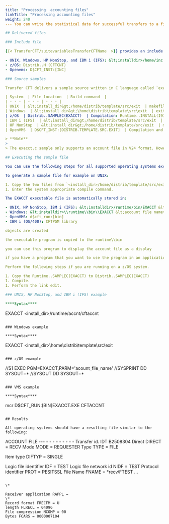 ```yaml
---
title: "Processing  accounting files"
linkTitle: "Processing accounting files"
weight: 240
--- You can write the statistical data for successful transfers to a file by defining the CFTACCNT type=file command as described in [Recording mode for statistical data](../../admin_intro/admin_config_commands/cftaccnt_concepts). You can then extract this data to use with other applications. The extracted data is available in C language for all platforms and in COBOL for z/OS and IBM i systems.

## Delivered files

### Include file

{{< TransferCFT/suitevariablesTransferCFTName  >}} provides an include file, `cftcnt.h`, that provides the account file record structure to be used by the program. Depending on the operating system, the file is located in:

- UNIX, Windows, HP NonStop, and IBM i (IFS): &lt;installdir>/home/inc
- z/OS: Distrib..H (CFTCNT)
- Openvms: D$CFT_INST:[INC]

### Source samples

Transfer CFT delivers a sample source written in C language called `exacct.c` as well as a compilation procedure, which is system dependent.

| System  | File location  | Build command  |
| - - - | - - - | - - - |
| UNIX  | &lt;install_dir&gt;/home/distrib/template/src/exit  | makefile  |
| Windows  | &lt;install_dir&gt;\home\distrib\template\src\exit  | exit.mak  |
| z/OS  | Distrib..SAMPLEC(EXACCT)  | Compilation: Runtime..INSTALL(I91APICP)<br/> Link- edit: Runtime..INSTALL(I92APILK) |
| IBM i (IFS)  | &lt;install_dir&gt;/home/distrib/template/src/exit  | gmake  |
| HP NonStop  | &lt;install_dir&gt;/home/distrib/template/src/exit  | makefile  |
| OpenVMS  | D$CFT_INST:[DISTRIB.TEMPLATE.SRC.EXIT]  | Compilation and link- edit  |

> **Note**
>
> The exacct.c sample only supports an account file in V24 format. However, if the UCONF cft.cftlog.fname.atts and cft.cftaccnt.fname.attsparameters are not defined, CFTINIT will create the account and log file using the V23 format. (These UCONF values are only available on OpenVMS, z/OS, and IBM i systems.)Otherwise, use the following commands to generate the file in the correct format:CFTUTIL CFTFILE type=accnt,fname=&lt;CFTACCNT file>,format=V24,mode=replaceCFTUTIL CFTFILE type=accnt,fname=&lt;CFTACCNTA file>,format=V24,mode=replace

## Executing the sample file

You can use the following steps for all supported operating systems except z/OS:

To generate a sample file for example on UNIX:

1. Copy the two files from `<install_dir>/home/distrib/template/src/exit` to `<install_dir>/runtime/src/exit`.
1. Enter the system appropriate compile command.

The EXACCT executable file is automatically stored in:

- UNIX, HP NonStop, IBM i (IFS): &lt;installdir>/runtime/bin/EXACCT &lt;account file name>
- Windows: &lt;installdir>\\runtime\\bin\\EXACCT &lt;account file name>
- OpenVMS: d$cft_run:[bin]
- IBM i (OS/400): CFTPGM library

objects are created

the executable program is copied to the runtime\\bin

you can use this program to display the account file as a display

if you have a program that you want to use the program in an application that extracts the information from the account, use the sample to adapt. to manage data for an application. transfer related information for applications to use.

Perform the following steps if you are running on a z/OS system.

1. Copy the Runtime..SAMPLEC(EXACCT) to Distrib..SAMPLEC(EXACCT)
1. Compile.
1. Perform the link edit.

### UNIX, HP NonStop, and IBM i (IFS) example

****Syntax****

```
EXACCT <install_dir>/runtime/accnt/cftaccnt
```

### Windows example

****Syntax****

```
EXACCT <install_dir>\\home\\distrib\\template\\src\\exit
```

### z/OS example

```
//S1 EXEC PGM=EXACCT,PARM='acount_file_name'
//SYSPRINT DD SYSOUT=\*
//SYSOUT DD SYSOUT=\*
```

### VMS example

****Syntax****

```
mcr D$CFT_RUN:[BIN]EXACCT.EXE CFTACCNT
```

## Results

All operating systems should have a resulting file similar to the following:

```
ACCOUNT FILE
--- - - - - - - - - - Transfer id. IDT
B2508304
Direct DIRECT = RECV
Mode MODE = REQUESTER
Type TYPE = FILE

Item type DIFTYP = SINGLE

Logic file identifier IDF = TEST
Logic file network id NIDF = TEST
Protocol identifier PROT = PESITSSL
File Name FNAME =
\*recv/FTEST
...
```

\*

Receiver application RAPPL =
\*
Record format FRECFM = U
length FLRECL = 04096
File compression NCOMP = 00
Bytes FCARS = 0000007104
```
